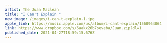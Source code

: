 ```yaml
---
artist: The Juan Maclean
title: "I Can't Explain "
new_image: /images/i-can-t-explain-1.jpg
apple_link: https://music.apple.com/us/album/i-cant-explain/1560964064
link: https://www.dropbox.com/s/6aakx26b7seveba/Juan.zip?dl=1
published_date: 2021-04-27T18:59:15.676Z
---
```

